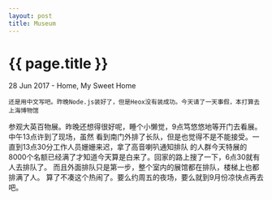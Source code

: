 ```yaml
---
layout: post
title: Museum
---
```


{{ page.title }}
================

<p class="meta">28 Jun 2017 - Home, My Sweet Home</p>

    还是用中文写吧。昨晚Node.js装好了，但是Heox没有装成功。今天请了一天事假，本打算去上海博物馆
参观大英百物展。昨晚还想得很好呢，睡个小懒觉，9点笃悠悠地等开门去看展。中午13点许到了现场，虽然
看到南门外排了长队，但是也觉得不是不能接受。一直到13点30分工作人员姗姗来迟，拿了高音喇叭通知排队
的人群今天特展的8000个名额已经满了才知道今天算是白来了。回家的路上搜了一下，6点30就有人去排队了。
而且外面排队只是第一步，整个室内的展馆都在排队，楼梯上也都排满了人。
    算了不凑这个热闹了。要么约周五的夜场，要么就到9月份凉快点再去吧。
